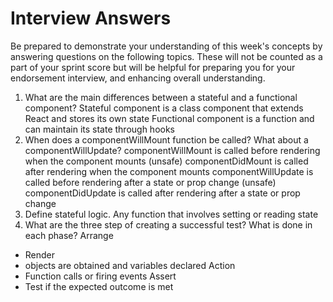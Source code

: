 # Interview Answers
Be prepared to demonstrate your understanding of this week's concepts by answering questions on the following topics. These will not be counted as a part of your sprint score but will be helpful for preparing you for your endorsement interview, and enhancing overall understanding.

1. What are the main differences between a stateful and a functional component?
Stateful component is a class component that extends React and stores its own state
Functional component is a function and can maintain its state through hooks
2. When does a componentWillMount function be called? What about a componentWillUpdate?
componentWillMount is called before rendering when the component mounts (unsafe)
componentDidMount is called after rendering when the component mounts
componentWillUpdate is called before rendering after a state or prop change (unsafe)
componentDidUpdate is called after rendering after a state or prop change
3. Define stateful logic.
Any function that involves setting or reading state
4. What are the three step of creating a successful test? What is done in each phase?
Arrange
- Render
- objects are obtained and variables declared
Action
- Function calls or firing events
Assert
- Test if the expected outcome is met

